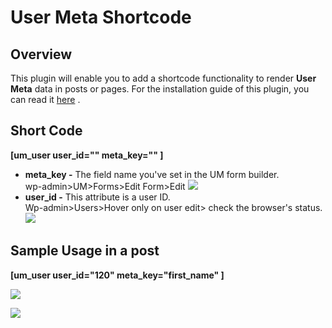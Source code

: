 ---
---
# User Meta Shortcode
Overview
--------

 This plugin will enable you to add a shortcode functionality to render <strong>User Meta</strong> data in posts or pages. For the installation guide of this plugin, you can read it  [here](/docs-v3/extended/article/1663-download-installation-of-the-basic-extensions) .

Short Code
----------

  <strong>\[um\_user user\_id="" meta\_key="" \]</strong>

- <strong>meta\_key -</strong> The field name you've set in the UM form builder.  
     wp-admin&gt;UM&gt;Forms&gt;Edit Form&gt;Edit   ![](https://s3.amazonaws.com/helpscout.net/docs/assets/561c96629033600a7a36d662/images/61e179cc79a38f5473fd3f56/file-dySXcQN6ah.png)
- <strong>user\_id -</strong> This attribute is a user ID.  
     Wp-admin&gt;Users&gt;Hover only on user edit&gt; check the browser's status.   
      ![](https://s3.amazonaws.com/helpscout.net/docs/assets/561c96629033600a7a36d662/images/61e17bbb1adf855680c79d35/file-70Rl46PioP.png)


 Sample Usage in a post
-----------------------

 <strong>\[um\_user user\_id="120" meta\_key="first\_name" \]</strong>

  ![](https://s3.amazonaws.com/helpscout.net/docs/assets/561c96629033600a7a36d662/images/61e17df41adf855680c79d40/file-tJOwpFrQhW.png)

  ![](https://s3.amazonaws.com/helpscout.net/docs/assets/561c96629033600a7a36d662/images/61e17e0279a38f5473fd3f6c/file-derZdfYIty.png)
